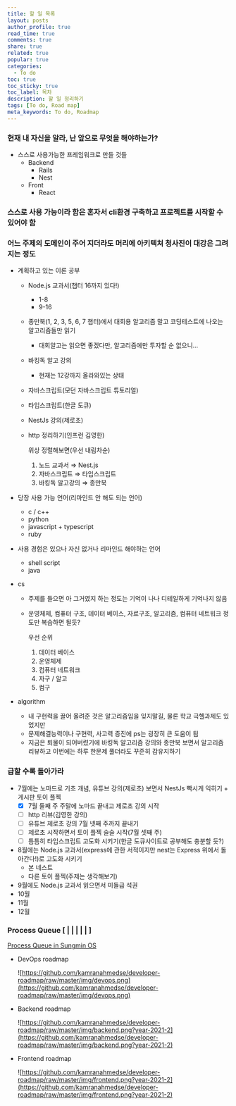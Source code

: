 ```yaml
---
title: 할 일 목록
layout: posts
author_profile: true
read_time: true
comments: true
share: true
related: true
popular: true
categories:
  - To do
toc: true
toc_sticky: true
toc_label: 목차
description: 할 일 정리하기
tags: [To do, Road map]
meta_keywords: To do, Roadmap
---
```


### 현재 내 자신을 알라, 난 앞으로 무엇을 해야하는가?

- 스스로 사용가능한 프레임워크로 만들 것들
  - Backend
    - Rails
    - Nest
  - Front
    - React

### 스스로 사용 가능이라 함은 혼자서 cli환경 구축하고 프로젝트를 시작할 수 있어야 함

### 어느 주제의 도메인이 주어 지더라도 머리에 아키텍쳐 청사진이 대강은 그려지는 정도

- 계획하고 있는 이론 공부
  - Node.js 교과서(챕터 16까지 있다!)
    - 1-8
    - 9-16
  - 종만북(1, 2, 3, 5, 6, 7 챕터)에서 대회용 알고리즘 말고 코딩테스트에 나오는 알고리즘들만 읽기
    - 대회알고는 읽으면 좋겠다만, 알고리즘에만 투자할 순 없으니...
  - 바킹독 알고 강의
    - 현재는 12강까지 올라와있는 상태
  - 자바스크립트(모던 자바스크립트 튜토리얼)
  - 타입스크립트(한글 도큐)
  - NestJs 강의(제로초)
  - http 정리하기(인프런 김영한)

    위상 정렬해보면(우선 내림차순)

    1. 노드 교과서 ⇒ Nest.js
    2. 자바스크립트 ⇒ 타입스크립트
    3. 바킹독 알고강의 ⇒ 종만북

- 당장 사용 가능 언어(리마인드 안 해도 되는 언어)
  - c / c++
  - python
  - javascript + typescript
  - ruby

- 사용 경험은 있으나 자신 없거나 리마인드 해야하는 언어
  - shell script
  - java

- cs
  - 주제를 들으면 아 그거였지 하는 정도는 기억이 나나 디테일하게 기억나지 않음
  - 운영체제, 컴퓨터 구조, 데이터 베이스, 자료구조, 알고리즘, 컴퓨터 네트워크 정도만 복습하면 될듯?

    우선 순위

    1. 데이터 베이스
    2. 운영체제
    3. 컴퓨터 네트워크
    4. 자구 / 알고
    5. 컴구

- algorithm
  - 내 구현력을 끌어 올려준 것은 알고리즘임을 잊지말길, 물론 학교 극헬과제도 있었지만
  - 문제해결능력이나 구현력, 사고력 증진에 ps는 굉장히 큰 도움이 됨
  - 지금은 퇴물이 되어버렸기에 바킹독 알고리즘 강의와 종만북 보면서 알고리즘 리뷰하고 이번에는 하루 한문제 풀더라도 꾸준히 감유지하기

### 급할 수록 돌아가라

- 7월에는 노마드로 기초 개념, 유튜브 강의(제로초) 보면서 NestJs 빡시게 익히기 + 게시판 토이 플젝
  - [x]  7월 둘째 주 주말에 노마드 끝내고 제로초 강의 시작
  - [ ]  http 리뷰(김영한 강의)
  - [ ]  유튜브 제로초 강의 7월 넷째 주까지 끝내기
  - [ ]  제로초 시작하면서 토이 플젝 슬슬 시작(7월 셋째 주)
  - [ ]  틈틈히 타입스크립트 고도화 시키기(한글 도큐사이트로 공부해도 충분할 듯?)
- 8월에는  Node.js 교과서(express에 관한 서적이지만 nest는 Express 위에서 돌아간다!)로 고도화 시키기
  - 본 네스트
  - 다른 토이 플젝(주제는 생각해보기)
- 9월에도 Node.js 교과서 읽으면서 미들급 석권
- 10월
- 11월
- 12월

### Process Queue [    |    |    |     |     |    ]

[Process Queue in Sungmin OS](https://www.notion.so/016ede14f6c145a6bca57b544a9bb717)

- DevOps roadmap

    ![https://github.com/kamranahmedse/developer-roadmap/raw/master/img/devops.png](https://github.com/kamranahmedse/developer-roadmap/raw/master/img/devops.png)

- Backend roadmap

    ![https://github.com/kamranahmedse/developer-roadmap/raw/master/img/backend.png?year-2021-2](https://github.com/kamranahmedse/developer-roadmap/raw/master/img/backend.png?year-2021-2)

- Frontend roadmap

    ![https://github.com/kamranahmedse/developer-roadmap/raw/master/img/frontend.png?year-2021-2](https://github.com/kamranahmedse/developer-roadmap/raw/master/img/frontend.png?year-2021-2)
